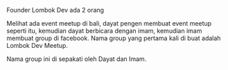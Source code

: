 Founder Lombok Dev ada 2 orang

Melihat ada event meetup di bali, dayat pengen membuat event meetup seperti itu, kemudian dayat  berbicara dengan imam, kemudian imam membuat group di facebook.
Nama group yang pertama kali di buat adalah Lombok Dev Meetup.

Nama group ini di sepakati oleh Dayat dan Imam.
